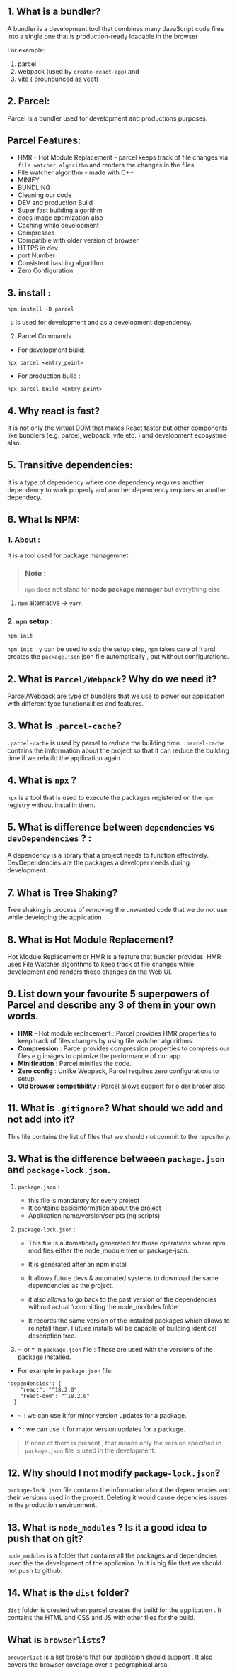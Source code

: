 ## 1. What is a bundler?

A bundler is a development tool that combines many JavaScript code files into a single one that is production-ready loadable in the browser

For example:  
1. parcel 
2. webpack (used by `create-react-app`) and
3. vite ( prounounced as veet)


## 2. Parcel:

Parcel is a bundler used for development and productions purposes.

## Parcel Features:

* HMR - Hot Module Replacement - parcel keeps track of file changes via `file watcher algorithm` and renders the changes in the files
* File watcher algorithm - made with C++
* MINIFY
* BUNDLING
* Cleaning our code
* DEV and production Build
* Super fast building algorithm
* does image optimization also
* Caching while development
* Compresses
* Compatible with older version of browser
* HTTPS in dev
* port Number
* Consistent hashing algorithm
* Zero Configuration

## 3. install :
```
npm install -D parcel
```
`-D` is used for development and as a development dependency.

2. Parcel Commands :

- For development build:
```
npx parcel <entry_point> 
```
- For production build :
```
npx parcel build <entry_point> 
```

## 4. Why react is fast?

It is not only the virtual DOM that makes React faster but other components like bundlers (e.g. parcel, webpack ,vite etc. ) and development ecosystme also.  

## 5. Transitive dependencies:
It is a type of dependency where one dependency requires another dependency to work properly and another dependency requires an another dependecy.

## 6. What Is NPM: 
### 1. About : 
It is a tool used for package managemnet.

>### Note : 
>`npm` does not stand for **node package manager** but everything else.

 1. `npm` alternative -> `yarn`

 ### 2. `npm` setup :
 ```
 npm init
 ```
 `npm init -y` can be used to skip the setup step, `npm` takes care of it and creates the `package.json` json file automatically , but without configurations. 

## 2. What is `Parcel/Webpack`? Why do we need it?
Parcel/Webpack are type of bundlers that we use to power our application with different type functionalities and features.

## 3. What is `.parcel-cache`?
`.parcel-cache` is used by parsel to reduce the building time. `.parcel-cache` contains the imformation about the project so that it can reduce the building time if we rebuild the application again.

## 4. What is `npx` ?
`npx` is a tool that is used to execute the packages registered on the `npm` registry without installin them.

## 5. What is difference between `dependencies` vs `devDependencies` ? :
A dependency is a library that a project needs to function effectively. DevDependencies are the packages a developer needs during development.

## 7. What is Tree Shaking?
Tree shaking is process of removing the unwanted code that we do not use while developing the application

## 8. What is Hot Module Replacement?
Hot Module Replacement or HMR is a feature that bundler provides. HMR uses File Watcher algorithms to keep track of file changes while development and renders those changes on the Web UI.     

## 9. List down your favourite 5 superpowers of Parcel and describe any 3 of them in your own words.

- **HMR** - Hot module replacement : Parcel provides HMR properties to keep track of files changes by using file watcher algorithms. 
- **Compression** : Parcel provides compression properties to compress our files e.g images to optimize the performance of our app.
- **Minification** : Parcel minifies the code.
- **Zero config** : Unlike Webpack, Parcel requires zero configurations to setup.
- **Old browser competibility** : Parcel allows support for older broser also.

## 11. What is `.gitignore`? What should we add and not add into it?
This file contains the list of  files that we should not commit to the repository.
 
## 3. What is the difference betweeen `package.json` and `package-lock.json`.

1. `package.json` :

    * this file is mandatory for every project
    * It contains basicinformation about the project
    * Application name/version/scripts (ng scripts)

2. `package-lock.json` :

    * This file is automatically generated for those operations where npm modifies either the  node_module tree or package-json.

    * It is generated after an npm install

    * It allows future devs & automated systems to download the same dependencies as the project.

    * it also allows to go back to the past version of the dependencies without actual
    ‘committing the node_modules folder.

    * It records the same version of the installed packages which allows to reinstall them.
    Futuee installs wll be capable of building identical description tree.

3. **~** or **^** in `package.json` file :
These are used with the versions of the package installed.

- For example  in `package.json` file:
```
"dependencies": {
    "react": "^18.2.0",
    "react-dom": "^18.2.0"
  }
```

- **~** : we can use it for minor version updates for a package.
* **^** : we can use it for major version updates for a package.

> If none of them is present , that means only the version specified in `package.json` file is used in the development.


## 12. Why should I not modify `package-lock.json`?
`package-lock.json` file contains the information about the dependencies and their versions  used in the project. Deleting it would cause depencies issues in the production environment.

## 13. What is `node_modules` ? Is it a good idea to push that on git?

`node_modules` is a folder that contains all the packages and dependecies used the the development of the applicaion. 
\n It is big file that we should not push to github. 

## 14. What is the `dist` folder?
`dist` folder is created when parcel creates the build for the application . It contains the HTML and CSS and JS with other files  for the build.


## What is `browserlists`?
`browserlist` is a list brosers that our applicaion should support . It also covers the browser coverage over a geographical area.